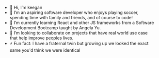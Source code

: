 - 👋 Hi, I’m keegan
- 👀 I’m an aspiring software developer who enjoys playing soccer, spending time with family and friends, and of course to code!
- 🌱 I’m currently learning React and other JS frameworks from a Software Development Bootcamp taught by Angela Yu.
- 💞️ I’m looking to collaborate on projects that have real world use case that help improve peoples lives.
- ⚡ Fun fact: I have a fraternal twin but growing up we looked the exact same you'd think we were identical

<!---
keleaper/keleaper is a ✨ special ✨ repository because its `README.md` (this file) appears on your GitHub profile.
You can click the Preview link to take a look at your changes.
--->
